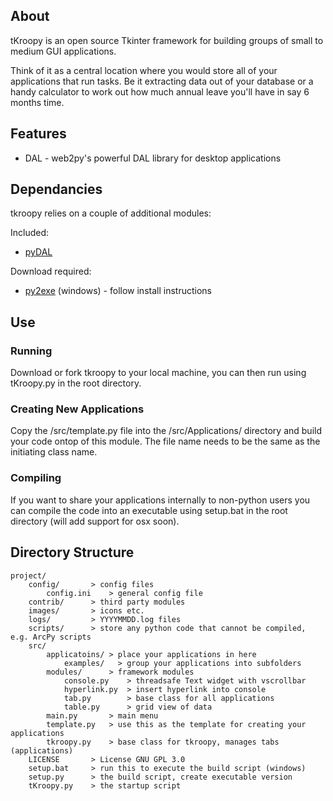 ## About

tKroopy is an open source Tkinter framework for building groups of small to medium GUI applications. 

Think of it as a central location where you would store all of your applications that run tasks. Be it extracting data out of your database or a handy calculator to work out how much annual leave you'll have in say 6 months time.

## Features

* DAL - web2py's powerful DAL library for desktop applications

## Dependancies

tkroopy relies on a couple of additional modules:

Included:
* [pyDAL](https://github.com/web2py/pydal)

Download required:
* [py2exe](http://www.py2exe.org/) (windows) - follow install instructions

## Use

### Running

Download or fork tkroopy to your local machine, you can then run using tKroopy.py in the root directory.

### Creating New Applications

Copy the /src/template.py file into the /src/Applications/ directory and build your code ontop of this module. The file name needs to be the same as the initiating class name.

### Compiling

If you want to share your applications internally to non-python users you can compile the code into an executable using setup.bat in the root directory (will add support for osx soon).



## Directory Structure

    project/
        config/       > config files
            config.ini    > general config file
        contrib/      > third party modules
        images/       > icons etc.
        logs/         > YYYYMMDD.log files
        scripts/      > store any python code that cannot be compiled, e.g. ArcPy scripts
        src/
            applicatoins/ > place your applications in here
                examples/   > group your applications into subfolders
            modules/      > framework modules
                console.py    > threadsafe Text widget with vscrollbar
                hyperlink.py  > insert hyperlink into console
                tab.py        > base class for all applications
                table.py      > grid view of data
            main.py       > main menu
            template.py   > use this as the template for creating your applications
            tkroopy.py    > base class for tkroopy, manages tabs (applications)
        LICENSE       > License GNU GPL 3.0
        setup.bat     > run this to execute the build script (windows)
        setup.py      > the build script, create executable version
        tKroopy.py    > the startup script
